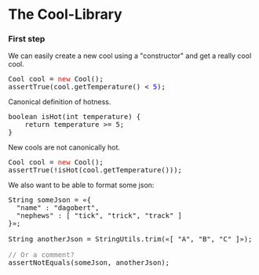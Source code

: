 The Cool-Library
================

### First step

We can easily create a new cool using a "constructor" and get
a really cool cool.

<pre>
Cool cool = <span style="color:red">new</span> Cool();
assertTrue(cool.getTemperature() < <span style="color:blue">5</span>);
</pre>

Canonical definition of hotness.

<pre>
boolean isHot(int temperature) {
    return temperature >= 5;
}
</pre>

New cools are not canonically hot.

<pre>
Cool cool = <span style="color:red">new</span> Cool();
assertTrue(!isHot(cool.getTemperature()));
</pre>

We also want to be able to format some json:

<pre>
String someJson = «{
  "name" : "dagobert",
  "nephews" : [ "tick", "trick", "track" ]
}»;

String anotherJson = StringUtils.trim(«[ "A", "B", "C" ]»);

<span style="color:gray">// Or a comment?</span>
assertNotEquals(someJson, anotherJson);
</pre>
